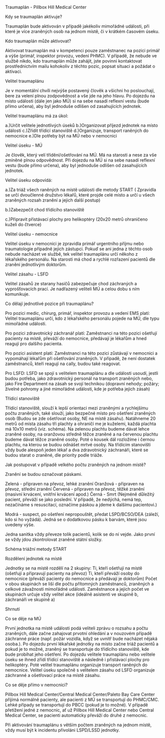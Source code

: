 Traumaplán - Pillbox Hill Medical Center

Kdy se traumaplán aktivuje?

Traumaplán bude aktivován v případě jakékoliv mimořádné události, při které je více zraněných osob na jednom místě, či v krátkém časovém úseku.

Kdo traumaplán může aktivovat?

Aktivovat traumaplán má v kompetenci pouze zaměstnanec na pozici primář a výše (primář, inspektor provozu, vedení PHMC). V případě, že nebude ve službě nikdo, kdo traumaplán může zahájit, jste povinni kontaktovat prostřednictvím mailu kohokoliv z těchto pozic, popsat situaci a požádat o aktivaci.

Velitel traumaplánu

Je v momentální chvíli nejvýše postavený člověk a všichni ho poslouchají, bere za velení plnou zodpovědnost a vše jde na jeho hlavu. Po dojezdu na místo události (dále jen jako MÚ) si na sebe nasadí reflexní vestu (bude přímo určena), aby byl jednoduše odlišen od zasahujících jednotek.

Velitel traumaplánu má za úkol:

a.)Určit velitele jednotlivých úseků 
b.)Organizovat příjezd jednotek na místo události
c.)Zřídit třídící stanoviště 
d.)Organizuje, transport raněných do nemocnice
e.)Dle potřeby být na MÚ nebo v nemocnici 









Velitel úseku - MÚ

Je člověk, který velí třídění/ošetřování na MÚ. 
Má na starosti a nese za vše zmíněné plnou odpovědnost. Při dojezdu na MÚ si na sebe nasadí reflexní vestu (bude přímo určena), aby byl jednoduše odlišen od zasahujících jednotek.

Velitel úseku odpovídá:

a.)Za triáž všech raněných na místě události dle metody START
( Zpravidla se určí dvoučlenné družstvo lékařů, které projde celé místo a určí u všech zraněných rozsah zranění a jejich další postup)

b.)Zabezpečit chod třídícího stanoviště

c.)Připravit přistávací plochy pro helikoptéry
(20x20 metrů ohraničeno kuželi do čtverce)



Velitel úseku - nemocnice 

Velitel úseku v nemocnici je zpravidla primář urgentního příjmu nebo traumatologie případně jejich zástupci. Pokuď se ani jedna z těchto osob nebude nacházet ve službě, tek velitel traumaplánu určí někoho z lékařského personálu. Na starosti má chod a rychlé rozřazení pacientů dle zranění jednotlivým doktorům.

Velitel zásahu - LSFD

Velitel zásahů ze starany hasičů zabezpečuje chod záchraných a vyprošťovacích prací. Je nadřazený veliteli MÚ a celou dobu s ním komunikuje. 

Co dělají jednotlivé pozice při traumaplánu?

Pro pozici medic, chirurg, primář, inspektor provozu a vedení EMS platí: 
Velitel traumaplánu určí, kdo z lékařského personálu pojede na MÚ, dle typu mimořádné události.

Pro pozici zdravotnický záchranář platí:
Zaměstnanci na této pozici ošetřují pacienty na místě, převáží do nemocnice, předávají je lékařům a hned reagují pro dalšího pacienta.


Pro pozici asistent platí:
Zaměstnanci na této pozici zůstávají v nemocnici a vypomáhají lékařům při ošetřování zraněných. V případě, že není dostatek zaměstnanců, kteří reagují na cally, budou také reagovat.

Pro LSFD:
LSFD se spojí s velitelem traumaplánu a dle události usoudí, jestli budou potřeba, jako zdravotnický personál na transport zraněných nebo, jako Fire Department na zásah se svojí technikou (dopravní nehody; požáry; živelné pohromy a jiné mimořádné události, kde je potřeba jejich zásah) 

Třídící stanoviště

Třídící stanoviště, slouží k lepší orientaci mezi zraněnými a rychlejšímu počtu zraněných, také slouží, jako bezpečné místo pro ošetření zraněných osob (Budou se zde ošetřovat osoby, NE na místě zásahu). Natáhneme 20 metrů od místa zásahu tři plachty a ohraničí me je kuželemi, každá plachta má 10x10 metrů (viz. schéma). Na zelenou plachtu budeme dávat lehce zraněné osoby, na oranžovou středně těžce zraněné a na červenou plachtu budeme dávat těžce zraněné osoby. Poté o kousek dál rozložíme i černou plachtu, na kterou se budou odnášet mrtvé osoby. Na třídícím stanovišti vždy bude alespoň jeden lékař a dva zdravotnický záchranáři, které se budou starat o zraněné, dle priority podle triáže.



Jak postupovat v případě velkého počtu zraněných na jednom místě?

Zranění se budou označovat páskami.

Zelená - připraven na převoz, lehké zranění
Oranžová - připraven na převoz, střední zranění
Červená - připraven na převoz, těžké zranění (masivní krvácení, vnitřní krvácení apod.)
Černá - Smrt (Nejméně důležitý pacient, převáží se jako poslední. V případě, že nedýchá, nemá tep, nezačínáme s resuscitací, označíme páskou a jdeme k dalšímu pacientovi.)

Modrá - suspect, po ošetření nepropouštět, předat LSPD/BCSO/DEA (záleží, kdo si ho vyžádá). Jedná se o dodatkovou pásku k barvám, které jsou uvedeny výše.

Jedna sanitka vždy převeze tolik pacientů, kolik se do ní vejde.
Jako první se vždy jdou zkontrolovat zraněné státní složky.


Schéma triážní metody START

Rozdělení jednotek na místě

Jednotky se na místě rozdělí na 2 skupiny:
Ti, kteří ošetřují na místě (ošetřují a připravují pacienty na převoz)
Ti, kteří převáží osoby do nemocnice (převáží pacienty do nemocnice a předávají je doktorům)
Počet v obou skupinách se liší dle počtu přítomných zaměstnanců, zraněných a celkové závažnosti mimořádné události. Zaměstnance a jejich počet ve skupinách určuje vždy velitel akce (ideálně asistenti ve skupině b, záchranáři ve skupině a)



Shrnutí

Co se děje na MÚ

První jednotka na místě události podá veliteli zprávu o rozsahu a počtu zraněných, dále začne zahajovat prvotní ohledání a v nouzovém případě záchranné práce (např. požár vozidla, když se uvnitř bude nacházet nějaká osoba.). Po dojezdu první lékařské jednotky na místo začne triáž pacientů a pokud je to možné, zraněný se transportuje do třídícího stanoviště, kde bude probíhat jeho ošetření. Po dojezdu velitele traumaplánu nebo velitele úseku se ihned zřídí třídící stanoviště a následně i přistávací plochy pro helikoptéry. Poté velitel traumaplánu organizuje transport raněných do nemocnice. Velitel úseku společně s velitelem zásahu od LSFD organizuje záchranné a ošetřovací práce na místě zásahu.


Co se děje přímo v nemocnici?

Pillbox Hill Medical Center/Central Medical Center/Paleto Bay Care Center přijímá normálně pacienty, ale pacienti z MÚ se transportují do PHMC/CMC. Lehké případy se transportují do PBCC (pokud je to možné). 
V případě přetížení jedné z nemocnic, ať už Pillbox Hill Medical Center nebo Central Medical Center, se pacienti automaticky převáží do druhé z nemocnic.

Při aktivování traumaplánu s větším počtem zraněných na jednom místě, vždy musí být k incidentu přivoláni LSPD/LSSD jednotky.

